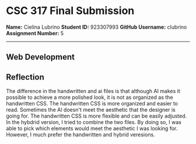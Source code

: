 # CSC 317 Final Submission

**Name:** Cielina Lubrino
**Student ID:** 923307993
**GitHub Username:** clubrino  
**Assignment Number:** 5  

---

## Web Development

## Reflection
The difference in the handwritten and ai files is that although AI makes it possible to achieve
a more polished look, it is not as organized as the handwritten CSS. The handwritten CSS is more
organized and easier to read. Sometimes the AI doesn't meet the aesthetic that the designer is going for.
The handwritten CSS is more flexible and can be easily adjusted. In the hybdrid version, I tried to combine
the two files. By doing so, I was able to pick which elements would meet the aesthetic I was looking for. However,
I much prefer the handwritten and hybrid veresions.


